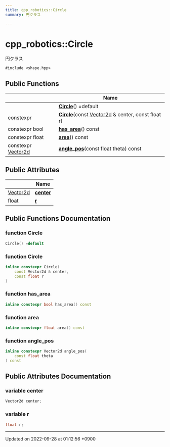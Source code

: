 ```yaml
---
title: cpp_robotics::Circle
summary: 円クラス 

---
```


# cpp_robotics::Circle



円クラス 


`#include <shape.hpp>`

## Public Functions

|                | Name           |
| -------------- | -------------- |
| | **[Circle](/cpp_robotics/doxybook/Classes/structcpp__robotics_1_1Circle/#function-circle)**() =default |
| constexpr | **[Circle](/cpp_robotics/doxybook/Classes/structcpp__robotics_1_1Circle/#function-circle)**(const [Vector2d](/cpp_robotics/doxybook/Namespaces/namespacecpp__robotics/#using-vector2d) & center, const float r) |
| constexpr bool | **[has_area](/cpp_robotics/doxybook/Classes/structcpp__robotics_1_1Circle/#function-has-area)**() const |
| constexpr float | **[area](/cpp_robotics/doxybook/Classes/structcpp__robotics_1_1Circle/#function-area)**() const |
| constexpr [Vector2d](/cpp_robotics/doxybook/Namespaces/namespacecpp__robotics/#using-vector2d) | **[angle_pos](/cpp_robotics/doxybook/Classes/structcpp__robotics_1_1Circle/#function-angle-pos)**(const float theta) const |

## Public Attributes

|                | Name           |
| -------------- | -------------- |
| [Vector2d](/cpp_robotics/doxybook/Namespaces/namespacecpp__robotics/#using-vector2d) | **[center](/cpp_robotics/doxybook/Classes/structcpp__robotics_1_1Circle/#variable-center)**  |
| float | **[r](/cpp_robotics/doxybook/Classes/structcpp__robotics_1_1Circle/#variable-r)**  |

## Public Functions Documentation

### function Circle

```cpp
Circle() =default
```


### function Circle

```cpp
inline constexpr Circle(
    const Vector2d & center,
    const float r
)
```


### function has_area

```cpp
inline constexpr bool has_area() const
```


### function area

```cpp
inline constexpr float area() const
```


### function angle_pos

```cpp
inline constexpr Vector2d angle_pos(
    const float theta
) const
```


## Public Attributes Documentation

### variable center

```cpp
Vector2d center;
```


### variable r

```cpp
float r;
```


-------------------------------

Updated on 2022-09-28 at 01:12:56 +0900